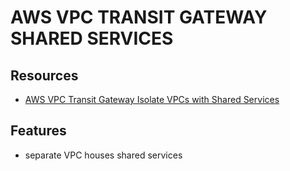 # AWS VPC TRANSIT GATEWAY SHARED SERVICES

## Resources

- [AWS VPC Transit Gateway Isolate VPCs with Shared Services](https://docs.aws.amazon.com/vpc/latest/tgw/transit-gateway-isolated-shared.html)

## Features

- separate VPC houses shared services
